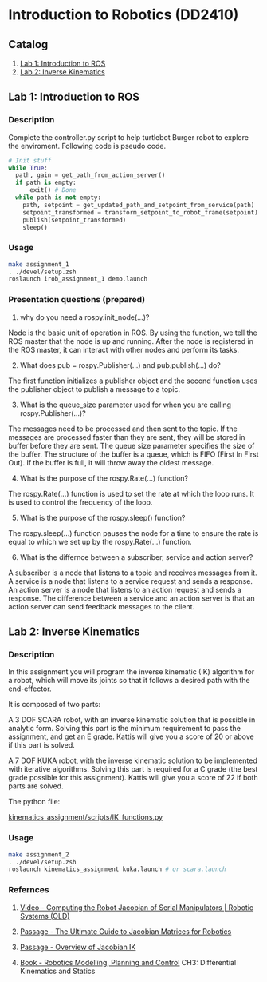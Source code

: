 # Introduction to Robotics (DD2410)

## Catalog

1. [Lab 1: Introduction to ROS](#lab-1-introduction-to-ros)
2. [Lab 2: Inverse Kinematics](#lab-2-inverse-kinematics)

## Lab 1: Introduction to ROS

### Description

Complete the controller.py script to help turtlebot Burger robot to explore the enviroment. Following code is
pseudo code.

```python
# Init stuff
while True:
  path, gain = get_path_from_action_server()
  if path is empty:
      exit() # Done
  while path is not empty:
    path, setpoint = get_updated_path_and_setpoint_from_service(path)
    setpoint_transformed = transform_setpoint_to_robot_frame(setpoint)
    publish(setpoint_transformed)
    sleep() 
```

### Usage

```bash
make assignment_1
. ./devel/setup.zsh
roslaunch irob_assignment_1 demo.launch
```

### Presentation questions (prepared)

1. why do you need a rospy.init_node(...)?

Node is the basic unit of operation in ROS. By using the function, we tell the ROS master that the node is up and running. After the node is registered in the ROS master, it can interact with other nodes and perform its tasks.

2. What does pub = rospy.Publisher(...) and pub.publish(...) do?

The first function initializes a publisher object and the second function uses the publisher object to publish a message to a topic.

3. What is the queue_size parameter used for when you are calling rospy.Publisher(...)?

The messages need to be processed and then sent to the topic. If the messages are processed faster than they are sent, they will be stored in buffer before they are sent. The queue size parameter specifies the size of the buffer. The structure of the buffer is a queue, which is FIFO (First In First Out). If the buffer is full,
it will throw away the oldest message.

4. What is the purpose of the rospy.Rate(...) function?

The rospy.Rate(...) function is used to set the rate at which the loop runs. It is used to control the frequency of the loop.

5. What is the purpose of the rospy.sleep() function?

The rospy.sleep(...) function pauses the node for a time to ensure the rate is equal to which we set up by the rospy.Rate(...) function.

6. What is the differnce between a subscriber, service and action server?

A subscriber is a node that listens to a topic and receives messages from it. A service is a node that listens to a service request and sends a response. An action server is a node that listens to an action request and sends a response. The difference between a service and an action server is that an action server can send feedback messages to the client.

## Lab 2: Inverse Kinematics

### Description

In this assignment you will program the inverse kinematic (IK) algorithm for a robot, which will move its joints so that it follows a desired path with the end-effector. 

It is composed of two parts:

A 3 DOF SCARA robot, with an inverse kinematic solution that is possible in analytic form. Solving this part is the minimum requirement to pass the assignment, and get an E grade. Kattis will give you a score of 20 or above if this part is solved.

A 7 DOF KUKA robot, with the inverse kinematic solution to be implemented with iterative algorithms. Solving this part is required for a C grade (the best grade possible for this assignment). Kattis will give you a score of 22 if both parts are solved.

The python file:

[kinematics_assignment/scripts/IK_functions.py](./assignment_2_inverse_kinematic/kinematics_assignment/scripts/IK_functions.py)

### Usage

```bash
make assignment_2
. ./devel/setup.zsh
roslaunch kinematics_assignment kuka.launch # or scara.launch
```

### Refernces

1. [Video - Computing the Robot Jacobian of Serial Manipulators | Robotic Systems (OLD)](https://www.youtube.com/watch?v=V1TXcU1r-ns)

2. [Passage - The Ultimate Guide to Jacobian Matrices for Robotics](https://automaticaddison.com/the-ultimate-guide-to-jacobian-matrices-for-robotics/)

3. [Passage - Overview of Jacobian IK](https://medium.com/unity3danimation/overview-of-jacobian-ik-a33939639ab2)

4. [Book - Robotics Modelling, Planning and Control](https://link.springer.com/book/10.1007/978-1-84628-642-1) CH3: Differential Kinematics and Statics

